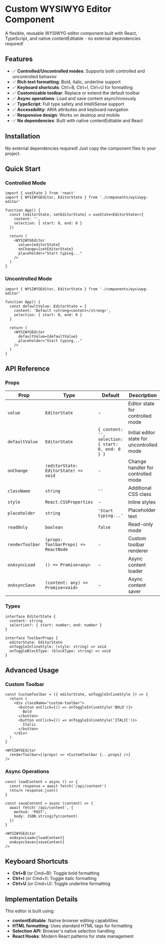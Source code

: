 # Custom WYSIWYG Editor Component

A flexible, reusable WYSIWYG editor component built with React, TypeScript, and native contentEditable - no external dependencies required!

## Features

- ✅ **Controlled/Uncontrolled modes**: Supports both controlled and uncontrolled behavior
- ✅ **Rich text formatting**: Bold, italic, underline support
- ✅ **Keyboard shortcuts**: Ctrl+B, Ctrl+I, Ctrl+U for formatting
- ✅ **Customizable toolbar**: Replace or extend the default toolbar
- ✅ **Async operations**: Load and save content asynchronously
- ✅ **TypeScript**: Full type safety and IntelliSense support
- ✅ **Accessibility**: ARIA attributes and keyboard navigation
- ✅ **Responsive design**: Works on desktop and mobile
- ✅ **No dependencies**: Built with native contentEditable and React

## Installation

No external dependencies required! Just copy the component files to your project.

## Quick Start

### Controlled Mode
```tsx
import { useState } from 'react'
import { WYSIWYGEditor, EditorState } from './components/wysiwyg-editor'

function App() {
  const [editorState, setEditorState] = useState<EditorState>({
    content: '',
    selection: { start: 0, end: 0 }
  })

  return (
    <WYSIWYGEditor
      value={editorState}
      onChange={setEditorState}
      placeholder="Start typing..."
    />
  )
}
```

### Uncontrolled Mode
```tsx
import { WYSIWYGEditor, EditorState } from './components/wysiwyg-editor'

function App() {
  const defaultValue: EditorState = {
    content: 'Default <strong>content</strong>',
    selection: { start: 0, end: 0 }
  }

  return (
    <WYSIWYGEditor
      defaultValue={defaultValue}
      placeholder="Start typing..."
    />
  )
}
```

## API Reference

### Props

| Prop | Type | Default | Description |
|------|------|---------|-------------|
| `value` | `EditorState` | - | Editor state for controlled mode |
| `defaultValue` | `EditorState` | `{ content: '', selection: { start: 0, end: 0 } }` | Initial editor state for uncontrolled mode |
| `onChange` | `(editorState: EditorState) => void` | - | Change handler for controlled mode |
| `className` | `string` | `''` | Additional CSS class |
| `style` | `React.CSSProperties` | - | Inline styles |
| `placeholder` | `string` | `'Start typing...'` | Placeholder text |
| `readOnly` | `boolean` | `false` | Read-only mode |
| `renderToolbar` | `(props: ToolbarProps) => ReactNode` | - | Custom toolbar renderer |
| `onAsyncLoad` | `() => Promise<any>` | - | Async content loader |
| `onAsyncSave` | `(content: any) => Promise<void>` | - | Async content saver |

### Types

```tsx
interface EditorState {
  content: string
  selection?: { start: number; end: number }
}

interface ToolbarProps {
  editorState: EditorState
  onToggleInlineStyle: (style: string) => void
  onToggleBlockType: (blockType: string) => void
}
```

## Advanced Usage

### Custom Toolbar

```tsx
const CustomToolbar = ({ editorState, onToggleInlineStyle }) => {
  return (
    <div className="custom-toolbar">
      <button onClick={() => onToggleInlineStyle('BOLD')}>
        Bold
      </button>
      <button onClick={() => onToggleInlineStyle('ITALIC')}>
        Italic
      </button>
    </div>
  )
}

<WYSIWYGEditor
  renderToolbar={(props) => <CustomToolbar {...props} />}
/>
```

### Async Operations

```tsx
const loadContent = async () => {
  const response = await fetch('/api/content')
  return response.json()
}

const saveContent = async (content) => {
  await fetch('/api/content', {
    method: 'POST',
    body: JSON.stringify(content)
  })
}

<WYSIWYGEditor
  onAsyncLoad={loadContent}
  onAsyncSave={saveContent}
/>
```

## Keyboard Shortcuts

- **Ctrl+B** (or Cmd+B): Toggle bold formatting
- **Ctrl+I** (or Cmd+I): Toggle italic formatting  
- **Ctrl+U** (or Cmd+U): Toggle underline formatting


## Implementation Details

This editor is built using:
- **contentEditable**: Native browser editing capabilities
- **HTML formatting**: Uses standard HTML tags for formatting
- **Selection API**: Browser's native selection handling
- **React Hooks**: Modern React patterns for state management
